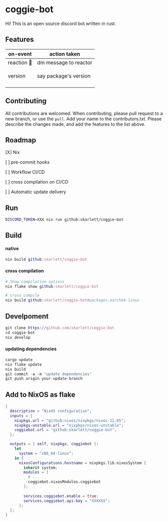 # coggie-bot
Hi! This is an open source discord bot written in rust.

## Features
| on-event    | action taken          |
|-------------|-----------------------|
| reaction 🔖 | dm message to reactor |
| <p>version  | say package's version |
|             |                       |

## Contributing
All contributions are welcomed. When contributing, please pull request to a new branch, or use the `pull`. 
Add your name to the contributors.txt. Please describe the changes made, and add the features to the list above.

## Roadmap
[X] Nix

[ ] pre-commit hooks

[ ] Workflow CI/CD

[ ] cross compilation on CI/CD

[ ] Automatic update delivery

## Run
```sh
DISCORD_TOKEN=XXX nix run github:skarlett/coggie-bot
```

## Build

#### native
``` nix
nix build github:skarlett/coggie-bot
```

#### cross compilation
``` nix
# Show compilation options
nix flake show github:skarlett/coggie-bot

# cross compile
nix build github:skarlett/coggie-bot#packages.aarch64-linux
```

## Develpoment
``` nix
git clone https://github.com/skarlett/coggie-bot
cd coggie-bot
nix develop
```

#### updating dependencies
``` nix
cargo update
nix flake update
nix build
git commit -a -m "update dependencies"
git push origin your-update-branch
```

## Add to NixOS as flake
```nix
{
  description = "NixOS configuration";
  inputs = {
    nixpkgs.url = "github:nixos/nixpkgs/nixos-22.05";
    nixpkgs-unstable.url = "nixpkgs/nixos-unstable";
    coggiebot.url = "github:skarlett/coggie-bot";
  };

  outputs = { self, nixpkgs, coggiebot }:
    let
      system = "x86_64-linux";
    in {
      nixosConfigurations.hostname = nixpkgs.lib.nixosSystem {
        inherit system;
        modules = [
          # ...
          coggiebot.nixosModules.coggiebot
        ];
        
        services.coggiebot.enable = true;
        services.coggiebot.api-key = "XXXXXX";
      };
  };
}
```

